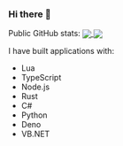 ### Hi there 👋

Public GitHub stats:
<a href="https://github.com/overhash">
  <img align="center" src="https://github-readme-stats.vercel.app/api?username=overhash&hide=stars&hide_border=true&show_icons=true&theme=onedark&custom_title=My%20GitHub%20stats!" />
</a>
<a href="https://github.com/overhash">
  <img align="center" src="https://github-readme-stats.vercel.app/api/top-langs/?username=overhash&hide_border=true&layout=compact&hide=stars&show_icons=true&theme=onedark&custom_title=Languages%20I%20use" />
</a>

I have built applications with:
* Lua
* TypeScript
* Node.js
* Rust
* C#
* Python
* Deno
* VB.NET

<!--
**OverHash/OverHash** is a ✨ _special_ ✨ repository because its `README.md` (this file) appears on your GitHub profile.

Here are some ideas to get you started:

- 🔭 I’m currently working on ...
- 🌱 I’m currently learning ...
- 👯 I’m looking to collaborate on ...
- 🤔 I’m looking for help with ...
- 💬 Ask me about ...
- 📫 How to reach me: ...
- 😄 Pronouns: ...
- ⚡ Fun fact: ...
-->

